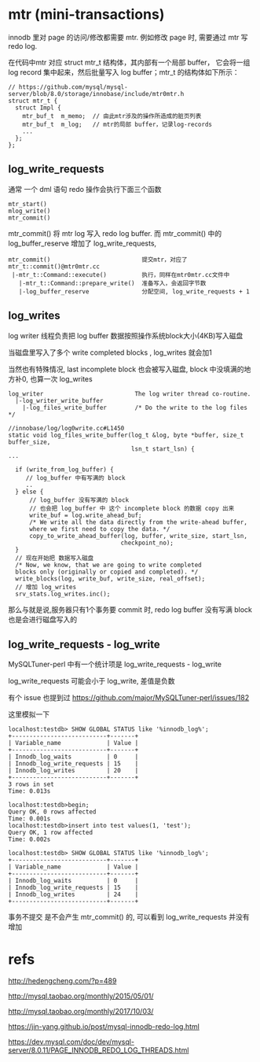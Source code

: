 # mtr (mini-transactions) 

innodb 里对 page 的访问/修改都需要 mtr. 例如修改 page 时, 需要通过 mtr 写 redo log.

在代码中mtr 对应 struct mtr_t 结构体，其内部有一个局部 buffer，
它会将一组 log record 集中起来，然后批量写入 log buffer；mtr_t 的结构体如下所示：
```
// https://github.com/mysql/mysql-server/blob/8.0/storage/innobase/include/mtr0mtr.h
struct mtr_t {
  struct Impl {
    mtr_buf_t  m_memo;  // 由此mtr涉及的操作所造成的脏页列表
    mtr_buf_t  m_log;   // mtr的局部 buffer，记录log-records
    ...
  };
};
```
## log_write_requests

通常 一个 dml 语句 redo 操作会执行下面三个函数
```
mtr_start()
mlog_write()
mtr_commit() 
```

mtr_commit() 将 mtr log 写入 redo log buffer.
而 mtr_commit()  中的 log_buffer_reserve 增加了 log_write_requests, 
```
mtr_commit()                          提交mtr，对应了mtr_t::commit()@mtr0mtr.cc
 |-mtr_t::Command::execute()          执行，同样在mtr0mtr.cc文件中
   |-mtr_t::Command::prepare_write()  准备写入，会返回字节数
   |-log_buffer_reserve               分配空间, log_write_requests + 1
```


## log_writes

log writer 线程负责把 log buffer 数据按照操作系统block大小(4KB)写入磁盘

当磁盘里写入了多个 write completed blocks , log_writes 就会加1

当然也有特殊情况,  last incomplete block 也会被写入磁盘, block 中没填满的地方补0, 也算一次 log_writes


```
log_writer                          The log writer thread co-routine.
  |-log_writer_write_buffer
    |-log_files_write_buffer        /* Do the write to the log files */

//innobase/log/log0write.cc#L1450
static void log_files_write_buffer(log_t &log, byte *buffer, size_t buffer_size,
                                   lsn_t start_lsn) {
...

  if (write_from_log_buffer) {
     // log_buffer 中有写满的 block
     ..
  } else {
      // log_buffer 没有写满的 block
      // 也会把 log_buffer 中 这个 incomplete block 的数据 copy 出来
      write_buf = log.write_ahead_buf;
      /* We write all the data directly from the write-ahead buffer,
      where we first need to copy the data. */
      copy_to_write_ahead_buffer(log, buffer, write_size, start_lsn,
                                checkpoint_no);
  }
  // 现在开始把 数据写入磁盘 
  /* Now, we know, that we are going to write completed
  blocks only (originally or copied and completed). */
  write_blocks(log, write_buf, write_size, real_offset); 
  // 增加 log_writes
  srv_stats.log_writes.inc();
```

那么与就是说,服务器只有1个事务要 commit 时, redo log buffer 没有写满 block 也是会进行磁盘写入的

## log_write_requests - log_write
MySQLTuner-perl 中有一个统计项是 log_write_requests - log_write

log_write_requests 可能会小于 log_write, 差值是负数

有个 issue 也提到过 https://github.com/major/MySQLTuner-perl/issues/182

这里模拟一下
```
localhost:testdb> SHOW GLOBAL STATUS like '%innodb_log%'; 
+---------------------------+-------+
| Variable_name             | Value |
+---------------------------+-------+
| Innodb_log_waits          | 0     |
| Innodb_log_write_requests | 15    |
| Innodb_log_writes         | 20    |
+---------------------------+-------+
3 rows in set
Time: 0.013s

localhost:testdb>begin;
Query OK, 0 rows affected
Time: 0.001s
localhost:testdb>insert into test values(1, 'test');
Query OK, 1 row affected
Time: 0.002s

localhost:testdb> SHOW GLOBAL STATUS like '%innodb_log%'; 
+---------------------------+-------+
| Variable_name             | Value |
+---------------------------+-------+
| Innodb_log_waits          | 0     |
| Innodb_log_write_requests | 15    |
| Innodb_log_writes         | 24    |
+---------------------------+-------+
```
事务不提交 是不会产生 mtr_commit() 的, 可以看到 log_write_requests 并没有增加

# refs

http://hedengcheng.com/?p=489

http://mysql.taobao.org/monthly/2015/05/01/

http://mysql.taobao.org/monthly/2017/10/03/

https://jin-yang.github.io/post/mysql-innodb-redo-log.html

https://dev.mysql.com/doc/dev/mysql-server/8.0.11/PAGE_INNODB_REDO_LOG_THREADS.html
